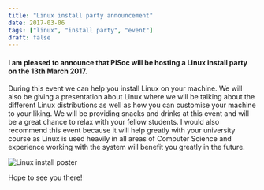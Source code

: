 ```yaml
---
title: "Linux install party announcement"
date: 2017-03-06
tags: ["linux", "install party", "event"]
draft: false
---
```


#### I am pleased to announce that PiSoc will be hosting a Linux install party on the 13th March 2017. 

During this event we can help you install Linux on your machine. We will also be giving a presentation about Linux where we will be talking about the different Linux distributions as well as how you can customise your machine to your liking. We will be providing snacks and drinks at this event and will be a great chance to relax with your fellow students. I would also recommend this event because it will help greatly with your university course as Linux is used heavily in all areas of Computer Science and experience working with the system will benefit you greatly in the future.

![Linux install poster](/img/2017/install_party_1.jpg)

Hope to see you there!
